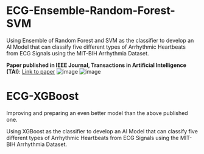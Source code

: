 # ECG-Ensemble-Random-Forest-SVM
Using Ensemble of Random Forest and SVM as the classifier to develop an AI Model that can classify five different types of Arrhythmic Heartbeats from ECG Signals using the MIT-BIH Arrhythmia Dataset.

**Paper published in IEEE Journal, Transactions in Artificial Intelligence (TAI)**: <a href="https://doi.org/10.1109/TAI.2021.3083689" target="_blank">Link to paper</a>
![image](https://user-images.githubusercontent.com/86871718/162078458-41ce97c5-0bdb-477b-9050-48c313c7f9c2.png)
![image](https://user-images.githubusercontent.com/86871718/162078524-f4e8c377-cd7e-4e2d-8a7b-bd3df9226283.png)


# ECG-XGBoost
Improving and preparing an even better model than the above published one.

Using XGBoost as the classifier to develop an AI Model that can classify five different types of Arrhythmic Heartbeats from ECG Signals using the MIT-BIH Arrhythmia Dataset.
